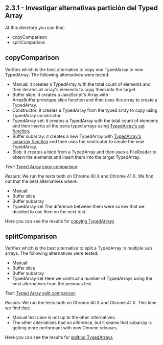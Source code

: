 2.3.1 - Investigar alternativas partición del Typed Array
-----------------------

At this directory you can find:
* copyComparison
* splitComparison

copyComparison
-----------------------

Verifies which is the best alternative to copy one TypedArray to new TypedArray.
The following alternatives were tested:
* Manual: it creates a TypedArray with the total count of elements and then iterates all array's elements to copy them into the target.
* Buffer slice: it creates a JavaScript's Array with ArrayBuffer.prototype.slice function and then uses this array to create a TypedArray.
* Constructor: it creates a TypedArray from the typed array to copy using TypedArray constructor.
* TypedArray set: it creates a TypedArray with the total count of elements and then inserts all the parts typed arrays using [TypedArray's set function](https://developer.mozilla.org/en-US/docs/Web/JavaScript/Reference/Global_Objects/TypedArray/set).
* Buffer subarray: it creates a new TypedArray with [TypedArray's subarray function](https://developer.mozilla.org/en-US/docs/Web/JavaScript/Reference/Global_Objects/TypedArray/subarray) and then uses the contrcutor to create the new TypedArray.
* Blob: it creates a blob from a TypedArray and then uses a FileReader to obtein the elements and insert them into the target TypedArray.

*Test:* [Typed Array copy comparison](http://jsperf.com/arraybuffer-copy/3)

*Results:*
We run the tests both on Chrome 40.X and Chrome 41.X. We find out that the best alternatives where:
* Manual
* Buffer slice
* Buffer subarray
* TypedArray set
The diference between them were so low that we decided to use then on the next test.

Here you can see the results for [copying TypedArrays](./copyComparison.png)

splitComparison
-----------------------

Verifies which is the best alternative to split a TypedArray in multiple sub arrays.
The following alternatives were tested:
* Manual
* Buffer slice
* Buffer subarray
* TypedArray set
Here we contruct a number of TypedArrays using the best alternatives from the previous test.

*Test:* [Typed Array split comparison](http://jsperf.com/arraybuffer-split/3)

*Results:*
We run the tests both on Chrome 40.X and Chrome 41.X. This time we find that:
* Manual test case is not up to the other alternatives.
* The other alternatives had no diference, but it seams that subarray is getting more performant with new Chrome releases.

Here you can see the results for [spliting TypedArrays](./splitComparison.png)
